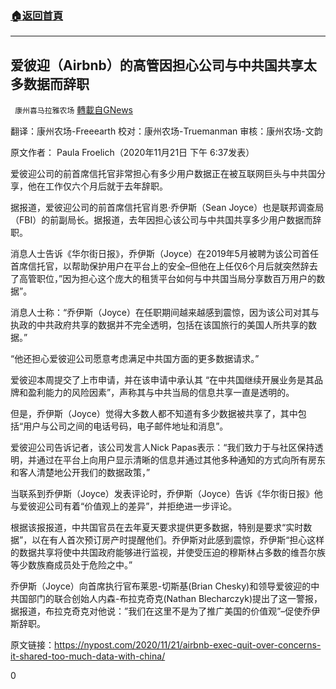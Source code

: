 ###  [:house:返回首頁](https://github.com/ourhimalayas/txt)
---

## 爱彼迎（Airbnb）的高管因担心公司与中共国共享太多数据而辞职
` 康州喜马拉雅农场` [轉載自GNews](https://gnews.org/zh-hans/581735/)

翻译：康州农场-Freeearth
校对：康州农场-Truemanman
审核：康州农场-文韵

原文作者： Paula Froelich（2020年11月21日 下午 6:37发表）

爱彼迎公司的前首席信托官非常担心有多少用户数据正在被互联网巨头与中共国分享，他在工作仅六个月后就于去年辞职。

据报道，爱彼迎公司的前首席信托官肖恩·乔伊斯（Sean Joyce）也是联邦调查局（FBI）的前副局长。据报道，去年因担心该公司与中共国共享多少用户数据而辞职。

消息人士告诉《华尔街日报》，乔伊斯（Joyce）在2019年5月被聘为该公司首任首席信托官，以帮助保护用户在平台上的安全–但他在上任仅6个月后就突然辞去了高管职位，”因为担心这个庞大的租赁平台如何与中共国当局分享数百万用户的数据”。

消息人士称：“乔伊斯（Joyce）在任职期间越来越感到震惊，因为该公司对其与执政的中共政府共享的数据并不完全透明，包括在该国旅行的美国人所共享的数据。”

“他还担心爱彼迎公司愿意考虑满足中共国方面的更多数据请求。”

爱彼迎本周提交了上市申请，并在该申请中承认其 “在中共国继续开展业务是其品牌和盈利能力的风险因素”，声称其与中共当局的信息共享一直是透明的。

但是，乔伊斯（Joyce）觉得大多数人都不知道有多少数据被共享了，其中包括“用户与公司之间的电话号码，电子邮件地址和消息”。

爱彼迎公司告诉记者，该公司发言人Nick Papas表示：“我们致力于与社区保持透明，并通过在平台上向用户显示清晰的信息并通过其他多种通知的方式向所有房东和客人清楚地公开我们的数据政策，”

当联系到乔伊斯（Joyce）发表评论时，乔伊斯（Joyce）告诉《华尔街日报》他与爱彼迎公司有着“价值观上的差异”，并拒绝进一步评论。

根据该报报道，中共国官员在去年夏天要求提供更多数据，特别是要求“实时数据”，以在有人首次预订房产时提醒他们。乔伊斯对此感到震惊，乔伊斯“担心这样的数据共享将使中共国政府能够进行监视，并使受压迫的穆斯林占多数的维吾尔族等少数族裔成员处于危险之中。”

乔伊斯（Joyce）向首席执行官布莱恩-切斯基(Brian Chesky)和领导爱彼迎的中共国部门的联合创始人内森-布拉克奇克(Nathan Blecharczyk)提出了这一警报，据报道，布拉克奇克对他说：”我们在这里不是为了推广美国的价值观”–促使乔伊斯辞职。

原文链接：https://nypost.com/2020/11/21/airbnb-exec-quit-over-concerns-it-shared-too-much-data-with-china/

0
